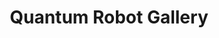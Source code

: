 ---
layout: project_gallery
title: Quantum Robot Gallery
description: Some images
project_url: variables-unity
---